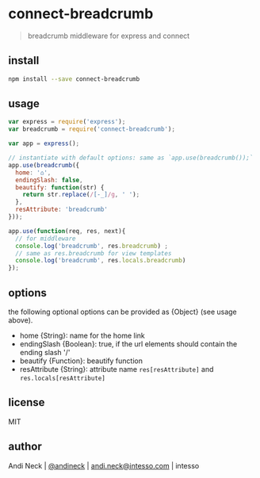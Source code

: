 # connect-breadcrumb

> breadcrumb middleware for express and connect

## install

```sh
npm install --save connect-breadcrumb
```

## usage

```js
var express = require('express');
var breadcrumb = require('connect-breadcrumb');

var app = express();

// instantiate with default options: same as `app.use(breadcrumb());`
app.use(breadcrumb({
  home: '⌂',
  endingSlash: false,
  beautify: function(str) {
    return str.replace(/[-_]/g, ' ');
  },
  resAttribute: 'breadcrumb'
}));

app.use(function(req, res, next){
  // for middleware
  console.log('breadcrumb', res.breadcrumb) ;
  // same as res.breadcrumb for view templates
  console.log('breadcrumb', res.locals.breadcrumb)
});

```


## options

the following optional options can be provided as {Object} (see usage above).

- home {String}: name for the home link
- endingSlash {Boolean}: true, if the url elements should contain the ending slash '/'
- beautify {Function}: beautify function
- resAttribute {String}: attribute name `res[resAttribute]` and `res.locals[resAttribute]`


## license

MIT

## author

Andi Neck | [@andineck](https://twitter.com/andineck) | andi.neck@intesso.com | intesso